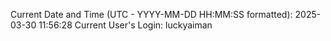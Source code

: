 Current Date and Time (UTC - YYYY-MM-DD HH:MM:SS formatted): 2025-03-30 11:56:28
Current User's Login: luckyaiman

